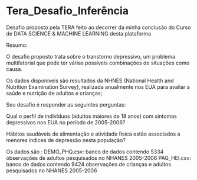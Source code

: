 # Tera_Desafio_Inferência

Desafio proposto pela TERA feito ao decorrer da minha conclusão do Curso de DATA SCIENCE & MACHINE LEARNING desta plataforma

Resumo:

O desafio proposto trata sobre o transtorno depressivo, um problema multifatorial que pode ter várias possíveis combinações de situações como causa.

Os dados disponíveis são resultados da NHNES (National Health and Nutrition Examination Survey), realizada anualmente nos EUA para avaliar a saúde e nutrição de adultos e crianças;

Seu desafio é responder as seguintes perguntas:

Qual o perfil de indivíduos (adultos maiores de 18 anos) com sintomas depressivos nos EUA no período de 2005-2006?

Hábitos saudáveis de alimentação e atividade física estão associados a menores índices de depressão nesta população?

Os dados são :
DEMO_PHQ.csv: banco de dados contendo 5334 observações de adultos pesquisados no NHANES 2005-2006
PAG_HEI.csv: banco de dados contendo 9424 observações de crianças e adultos pesquisados no NHANES 2005-2006
